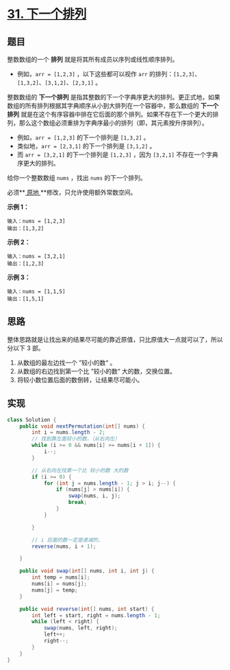 # [31. 下一个排列](https://leetcode.cn/problems/next-permutation/)

## 题目

整数数组的一个 **排列** 就是将其所有成员以序列或线性顺序排列。

- 例如，`arr = [1,2,3]` ，以下这些都可以视作 `arr` 的排列：`[1,2,3]`、`[1,3,2]`、`[3,1,2]`、`[2,3,1]` 。

整数数组的 **下一个排列** 是指其整数的下一个字典序更大的排列。更正式地，如果数组的所有排列根据其字典顺序从小到大排列在一个容器中，那么数组的 **下一个排列** 就是在这个有序容器中排在它后面的那个排列。如果不存在下一个更大的排列，那么这个数组必须重排为字典序最小的排列（即，其元素按升序排列）。

- 例如，`arr = [1,2,3]` 的下一个排列是 `[1,3,2]` 。
- 类似地，`arr = [2,3,1]` 的下一个排列是 `[3,1,2]` 。
- 而 `arr = [3,2,1]` 的下一个排列是 `[1,2,3]` ，因为 `[3,2,1]` 不存在一个字典序更大的排列。

给你一个整数数组 `nums` ，找出 `nums` 的下一个排列。

必须**[ 原地 ](https://baike.baidu.com/item/原地算法)**修改，只允许使用额外常数空间。

 

**示例 1：**

```
输入：nums = [1,2,3]
输出：[1,3,2]
```

**示例 2：**

```
输入：nums = [3,2,1]
输出：[1,2,3]
```

**示例 3：**

```
输入：nums = [1,1,5]
输出：[1,5,1]
```

##  思路

整体思路就是让找出来的结果尽可能的靠近原值，只比原值大一点就可以了，所以分以下 3 部。

1. 从数组的最左边找一个 ”较小的数“ 。
2. 从数组的右边找到第一个比 ”较小的数“ 大的数，交换位置。
3. 将较小数位置后面的数倒转，让结果尽可能小。

## 实现

```java
class Solution {
    public void nextPermutation(int[] nums) {
        int i = nums.length - 2;
        // 找到靠左面较小的数，（从右向左）
        while (i >= 0 && nums[i] >= nums[i + 1]) {
            i--;
        }

        // 从右向左找第一个比 较小的数 大的数
        if (i >= 0) {
            for (int j = nums.length - 1; j > i; j--) {
                if (nums[j] > nums[i]) {
                    swap(nums, i, j);
                    break;
                }
            }

        }

        // i 后面的数一定是递减的，
        reverse(nums, i + 1);

    }

    public void swap(int[] nums, int i, int j) {
        int temp = nums[i];
        nums[i] = nums[j];
        nums[j] = temp; 
    }

    public void reverse(int[] nums, int start) {
        int left = start, right = nums.length - 1;
        while (left < right) {
            swap(nums, left, right);
            left++;
            right--;
        }
    }
}
```


